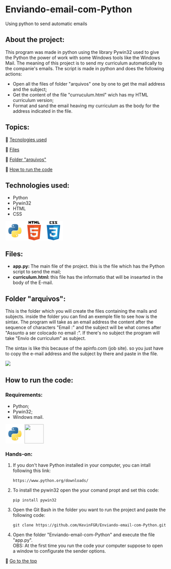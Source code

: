 # Enviando-email-com-Python
Using python to send automatic emails

## About the project:

<p>This program was made in python using the library Pywin32 used to give the Python the power of work with some Windows tools like the Windows Mail.
The meaning of this project is to send my curriculum automatically to the companie's emails. The script is made in python and does the following actions:</p>
<ul>
<li>Open all the files of folder "arquivos" one by one to get the mail address and the subject;</li>
<li>Get the content of the file "curruculum.html" wich has my HTML curriculum version;</li>
<li>Format and sand the email heaving my curriculum as the body for the address indicated in the file.</li> 
</ul>


## Topics: 

:small_blue_diamond: [Tecnologies used](#technologies-used)

:small_blue_diamond: [Files](#files)

:small_blue_diamond: [Folder "arquivos"](#folder-arquivos)

:small_blue_diamond: [How to run the code](#how-to-run-the-code)

## Technologies used:

<ul>
<li>Python</li>
<li>Pywin32</li>
<li>HTML</li>
<li>CSS</li>
</ul>
<div style='display:flex'>
    <img src="https://raw.githubusercontent.com/github/explore/80688e429a7d4ef2fca1e82350fe8e3517d3494d/topics/python/python.png" height="60px" width="60px"/>
    <img src="https://raw.githubusercontent.com/github/explore/80688e429a7d4ef2fca1e82350fe8e3517d3494d/topics/html/html.png" alt="HTML logo" height="60px"/>
    <img src="https://raw.githubusercontent.com/github/explore/80688e429a7d4ef2fca1e82350fe8e3517d3494d/topics/css/css.png" alt="CSS logo" height="60px"/>
</div>

## Files:
<ul>
  <li><b>app.py: </b>The main file of the project. this is the file which has the Python script to send the mail;</li>
  <li><b>curriculum.html: </b> this file has the informatio that will be insearted in the body of the E-mail.</li>
</ul>

## Folder "arquivos":
  <p>This is the folder which you will create the files containing the mails and subjects. inside the folder you can find an exemple file to see how is the sintax. The program will take as an email address the content after the sequence of characters "Email :" and the subject will be what comes after "Assunto a ser colocado no email :". If there's no subject the program will take "Envio de curriculum" as subject.</p>

  <p>The sintax is like this because of the apinfo.com (job site). so you just have to copy the e-mail address and the subject by there and paste in the file.</p>

  <img src='https://user-images.githubusercontent.com/109561598/230694943-069de9a1-6fc6-4238-9c60-e0884cca3e1c.png'  height='450px'/>

## How to run the code:

### Requirements:

<ul>
<li>Python;</li>
<li>Pywin32;</li>
<li>Windows mail.</li>
</ul>
<div style='display:flex'>
    <img src="https://raw.githubusercontent.com/github/explore/80688e429a7d4ef2fca1e82350fe8e3517d3494d/topics/python/python.png" height="60px" width="60px"/>
    <img src="https://techcommunity.microsoft.com/t5/image/serverpage/image-id/172206i70472167E79B9D0F?v=v2" height='60px' width='60px'/>
</div>

### Hands-on:
<ol>
  <li>If you don't have Python installed in your computer, you can intall following this link:</li>
  
```
https://www.python.org/downloads/
```
  <li>To install the pywin32 open the your comand propt and set this code:</li>
  
```
pip install pywin32
```
  
  <li>Open the Git Bash in the folder you want to run the project and paste the following code:</li>
 
```
git clone https://github.com/KevinFGR/Enviando-email-com-Python.git
```
  
  <li>Open the folder "Enviando-email-com-Python" and execute the file "app.py".</li>
  <span>OBS: At the first time you run the code your computer suppose to open a window to configurate the sender options.</span>
  
</ol>
 
:small_blue_diamond: [Go to the top](#enviando-email-com-python)
